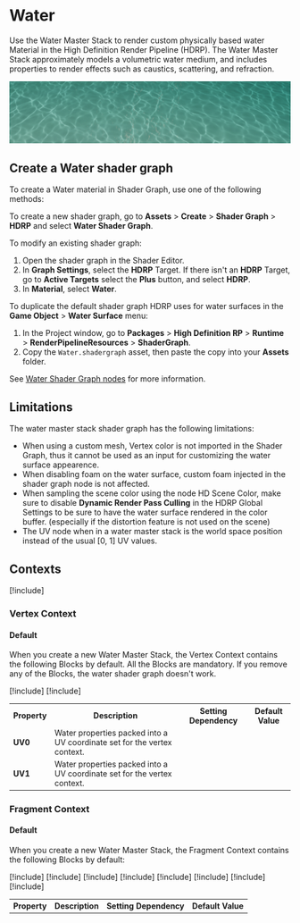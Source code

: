 # Water

Use the Water Master Stack to render custom physically based water Material in the High Definition Render Pipeline (HDRP). The Water Master Stack approximately models a volumetric water medium, and includes properties to render effects such as caustics, scattering, and refraction.

![](Images/HDRPFeatures-WaterMaterial.png)

## Create a Water shader graph

To create a Water material in Shader Graph, use one of the following methods:

To create a new shader graph, go to **Assets** > **Create** > **Shader Graph** > **HDRP** and select **Water Shader Graph**.

To modify an existing shader graph:

1. Open the shader graph in the Shader Editor.
2. In **Graph Settings**, select the **HDRP** Target. If there isn't an **HDRP** Target, go to **Active Targets** select the **Plus** button, and select **HDRP**.
3. In **Material**, select **Water**.

To duplicate the default shader graph HDRP uses for water surfaces in the **Game Object** > **Water Surface** menu:

1. In the Project window, go to **Packages** > **High Definition RP** > **Runtime** >  **RenderPipelineResources** > **ShaderGraph**.
2. Copy the `Water.shadergraph` asset, then paste the copy into your **Assets** folder.

See [Water Shader Graph nodes](Shader-Graph-Nodes.md) for more information.

## Limitations

The water master stack shader graph has the following limitations:
- When using a custom mesh, Vertex color is not imported in the Shader Graph, thus it cannot be used as an input for customizing the water surface appearence.
- When disabling foam on the water surface, custom foam injected in the shader graph node is not affected. 
- When sampling the scene color using the node HD Scene Color, make sure to disable **Dynamic Render Pass Culling** in the HDRP Global Settings to be sure to have the water surface rendered in the color buffer. (especially if the distortion feature is not used on the scene) 
- The UV node when in a water master stack is the world space position instead of the usual [0, 1] UV values. 
## Contexts

[!include[](snippets/master-stacks-contexts-intro.md)]

### Vertex Context

#### Default

When you create a new Water Master Stack, the Vertex Context contains the following Blocks by default. All the Blocks are mandatory. If you remove any of the Blocks, the water shader graph doesn't work.

<table>
<tr>
<th>Property</th>
<th>Description</th>
<th>Setting Dependency</th>
<th>Default Value</th>

[!include[](snippets/shader-graph-blocks/vertex-position.md)]
[!include[](snippets/shader-graph-blocks/vertex-normal.md)]

<tr>
<td><b>UV0</b></td>
<td>Water properties packed into a UV coordinate set for the vertex context.</td>
<td></td>
<td></td>
</tr>

<tr>
<td><b>UV1</b></td>
<td>Water properties packed into a UV coordinate set for the vertex context.</td>
<td></td>
<td></td>
</tr>

</table>


### Fragment Context

#### Default

When you create a new Water Master Stack, the Fragment Context contains the following Blocks by default:

<table>
<tr>
<th>Property</th>
<th>Description</th>
<th>Setting Dependency</th>
<th>Default Value</th>
</tr>

[!include[](snippets/shader-graph-blocks/normal-world-space.md)]
[!include[](snippets/shader-graph-blocks/low-frequency-normal.md)]
[!include[](snippets/shader-graph-blocks/tip-thickness.md)]
[!include[](snippets/shader-graph-blocks/base-color.md)]
[!include[](snippets/shader-graph-blocks/caustics.md)]
[!include[](snippets/shader-graph-blocks/smoothness.md)]
[!include[](snippets/shader-graph-blocks/alpha.md)]
[!include[](snippets/shader-graph-blocks/foam.md)]

</table>